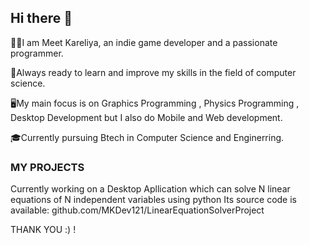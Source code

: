## Hi there 👋

👨🏽I am Meet Kareliya, an indie game developer and a passionate programmer.

📖Always ready to learn and improve my skills in the field of computer science.

🖥️My main focus is on Graphics Programming , Physics Programming , Desktop Development but I also do Mobile and Web development.

🎓Currently pursuing Btech in Computer Science and Enginerring.



### MY PROJECTS
Currently working on a Desktop Apllication which can solve N linear equations of N independent variables using python
Its source code is available: github.com/MKDev121/LinearEquationSolverProject

THANK YOU :) !
